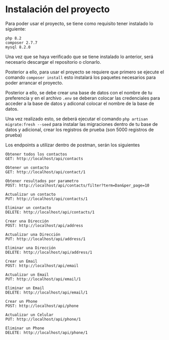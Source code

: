 # Instalación del proyecto
Para poder usar el proyecto, se tiene como requisito tener instalado lo siguiente:

    php 8.2
    composer 2.7.7
    mysql 8.2.0

Una vez que se haya verificado que se tiene instalado lo anterior, será necesario descargar el repositorio o clonarlo.

Posterior a ello, para usar el proyecto se requiere que primero se ejecute el comando `composer install` esto instalará los paquetes necesarios para poder arrancar el proyecto.

Posterior a ello, se debe crear una base de datos con el nombre de tu preferencia y en el archivo `.env` se deberan colocar las credenciales para acceder a la base de datos y adiconal colocar el nombre de la base de datos.

Una vez realizado esto, se deberá ejecutar el comando `php artisan migrate:fresh --seed` para instalar las migraciones dentro de tu base de datos y adicional, crear los registros de prueba (son 5000 registros de prueba)

Los endpoints a utilizar dentro de postman, serán los siguientes

	Obtener todos los contactos
    GET: http://localhost/api/contacts

    Obtener un contacto
    GET: http://localhost/api/contact/1

	Obtener resultados por parametro
    POST: http://localhost/api/contacts/filter?term=Dan&per_page=10

    Actualizar un contacto
    PUT: http://localhost/api/contacts/1

    Eliminar un contacto
    DELETE: http://localhost/api/contacts/1

    Crear una Dirección
    POST: http://localhost/api/address

    Actualizar una Dirección
    PUT: http://localhost/api/address/1

    Eliminar una Dirección
    DELETE: http://localhost/api/address/1

    Crear un Email
    POST: http://localhost/api/email

    Actualizar un Email
    PUT: http://localhost/api/email/1

    Eliminar un Email
    DELETE: http://localhost/api/email/1

    Crear un Phone
    POST: http://localhost/api/phone

    Actualizar un Celular
    PUT: http://localhost/api/phone/1

    Eliminar un Phone
    DELETE: http://localhost/api/phone/1
